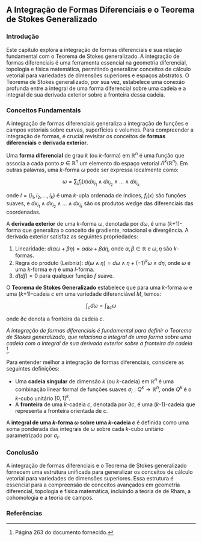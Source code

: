 ## A Integração de Formas Diferenciais e o Teorema de Stokes Generalizado

### Introdução
Este capítulo explora a integração de formas diferenciais e sua relação fundamental com o Teorema de Stokes generalizado. A integração de formas diferenciais é uma ferramenta essencial na geometria diferencial, topologia e física matemática, permitindo generalizar conceitos de cálculo vetorial para variedades de dimensões superiores e espaços abstratos. O Teorema de Stokes generalizado, por sua vez, estabelece uma conexão profunda entre a integral de uma forma diferencial sobre uma cadeia e a integral de sua derivada exterior sobre a fronteira dessa cadeia.

### Conceitos Fundamentais

A integração de formas diferenciais generaliza a integração de funções e campos vetoriais sobre curvas, superfícies e volumes. Para compreender a integração de formas, é crucial revisitar os conceitos de **formas diferenciais** e **derivada exterior**.

Uma **forma diferencial** de grau *k* (ou *k*-forma) em $\mathbb{R}^n$ é uma função que associa a cada ponto $p \in \mathbb{R}^n$ um elemento do espaço vetorial $\Lambda^k(\mathbb{R}^n)$. Em outras palavras, uma *k*-forma $\omega$ pode ser expressa localmente como:

$$\omega = \sum_{I} f_I(x) dx_{i_1} \wedge dx_{i_2} \wedge \dots \wedge dx_{i_k}$$

onde $I = (i_1, i_2, \dots, i_k)$ é uma *k*-upla ordenada de índices, $f_I(x)$ são funções suaves, e $dx_{i_1} \wedge dx_{i_2} \wedge \dots \wedge dx_{i_k}$ são os produtos wedge das diferenciais das coordenadas.

A **derivada exterior** de uma *k*-forma $\omega$, denotada por $d\omega$, é uma (*k*+1)-forma que generaliza o conceito de gradiente, rotacional e divergência. A derivada exterior satisfaz as seguintes propriedades:

1.  Linearidade: $d(\alpha \omega + \beta \eta) = \alpha d\omega + \beta d\eta$, onde $\alpha, \beta \in \mathbb{R}$ e $\omega, \eta$ são *k*-formas.
2.  Regra do produto (Leibniz): $d(\omega \wedge \eta) = d\omega \wedge \eta + (-1)^k \omega \wedge d\eta$, onde $\omega$ é uma *k*-forma e $\eta$ é uma *l*-forma.
3.  $d(df) = 0$ para qualquer função $f$ suave.

O **Teorema de Stokes Generalizado** estabelece que para uma *k*-forma $\omega$ e uma (*k*+1)-cadeia $c$ em uma variedade diferenciável $M$, temos:

$$\int_c d\omega = \int_{\partial c} \omega$$

onde $\partial c$ denota a fronteira da cadeia $c$.

*A integração de formas diferenciais é fundamental para definir o Teorema de Stokes generalizado, que relaciona a integral de uma forma sobre uma cadeia com a integral de sua derivada exterior sobre a fronteira da cadeia* [^1].

Para entender melhor a integração de formas diferenciais, considere as seguintes definições:

*   Uma **cadeia singular** de dimensão *k* (ou *k*-cadeia) em $\mathbb{R}^n$ é uma combinação linear formal de funções suaves $\sigma_i: Q^k \to \mathbb{R}^n$, onde $Q^k$ é o *k*-cubo unitário $[0,1]^k$.
*   A **fronteira** de uma *k*-cadeia $c$, denotada por $\partial c$, é uma (*k*-1)-cadeia que representa a fronteira orientada de $c$.

A **integral de uma *k*-forma $\omega$ sobre uma *k*-cadeia $c$** é definida como uma soma ponderada das integrais de $\omega$ sobre cada *k*-cubo unitário parametrizado por $\sigma_i$.

### Conclusão

A integração de formas diferenciais e o Teorema de Stokes generalizado fornecem uma estrutura unificada para generalizar os conceitos de cálculo vetorial para variedades de dimensões superiores. Essa estrutura é essencial para a compreensão de conceitos avançados em geometria diferencial, topologia e física matemática, incluindo a teoria de de Rham, a cohomologia e a teoria de campos.

### Referências
[^1]: Página 263 do documento fornecido.
<!-- END -->